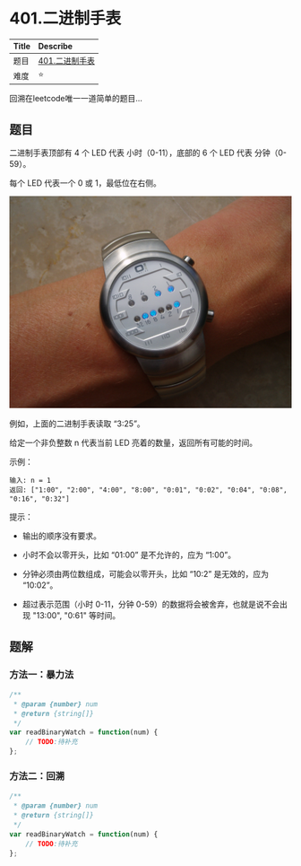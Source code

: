# 401.二进制手表

| Title | Describe                                                |
| :---- | :------------------------------------------------------ |
| 题目  | [401.二进制手表](https://leetcode-cn.com/problems/binary-watch/) |
| 难度  | ⭐                                                  |

回溯在leetcode唯一一道简单的题目...

## 题目

二进制手表顶部有 4 个 LED 代表 小时（0-11），底部的 6 个 LED 代表 分钟（0-59）。

每个 LED 代表一个 0 或 1，最低位在右侧。

![backtrack-003](../../images/backtrack-003.jpg)

例如，上面的二进制手表读取 “3:25”。

给定一个非负整数 n 代表当前 LED 亮着的数量，返回所有可能的时间。

示例：

```
输入: n = 1
返回: ["1:00", "2:00", "4:00", "8:00", "0:01", "0:02", "0:04", "0:08", "0:16", "0:32"]
```

提示：

- 输出的顺序没有要求。

- 小时不会以零开头，比如 “01:00” 是不允许的，应为 “1:00”。

- 分钟必须由两位数组成，可能会以零开头，比如 “10:2” 是无效的，应为 “10:02”。

- 超过表示范围（小时 0-11，分钟 0-59）的数据将会被舍弃，也就是说不会出现 "13:00", "0:61" 等时间。

## 题解

### 方法一：暴力法

```javascript
/**
 * @param {number} num
 * @return {string[]}
 */
var readBinaryWatch = function(num) {
    // TODO:待补充
};
```

### 方法二：回溯

```javascript
/**
 * @param {number} num
 * @return {string[]}
 */
var readBinaryWatch = function(num) {
    // TODO:待补充
};
```

